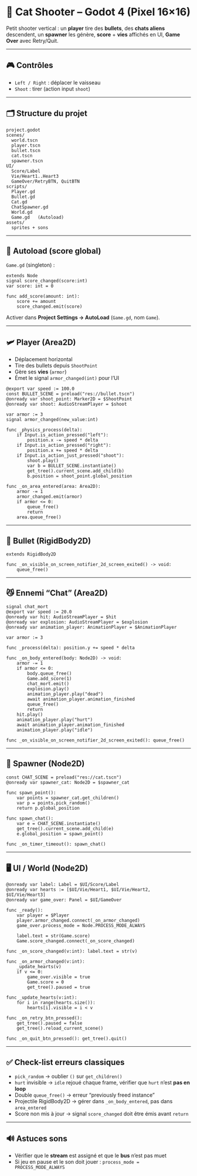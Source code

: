 # 🚀 Cat Shooter – Godot 4 (Pixel 16×16)

Petit shooter vertical : un **player** tire des **bullets**, des **chats aliens** descendent, un **spawner** les génère, **score** + **vies** affichés en UI, **Game Over** avec Retry/Quit.

---

## 🎮 Contrôles
- `Left / Right` : déplacer le vaisseau
- `Shoot` : tirer (action input `shoot`)

---

## 🗂️ Structure du projet
```
project.godot
scenes/
  world.tscn
  player.tscn
  bullet.tscn
  cat.tscn
  spawner.tscn
UI/
  Score/Label
  Vie/Heart1..Heart3
  GameOver/RetryBTN, QuitBTN
scripts/
  Player.gd
  Bullet.gd
  Cat.gd
  ChatSpawner.gd
  World.gd
  Game.gd   (Autoload)
assets/
  sprites + sons
```

---

## 🧠 Autoload (score global)

`Game.gd` (singleton) :

```gdscript
extends Node
signal score_changed(score:int)
var score: int = 0

func add_score(amount: int):
    score += amount
    score_changed.emit(score)
```

Activer dans **Project Settings → AutoLoad** (`Game.gd`, nom `Game`).

---

## 🛩️ Player (Area2D)
- Déplacement horizontal
- Tire des bullets depuis `ShootPoint`
- Gère ses **vies** (`armor`)
- Émet le signal `armor_changed(int)` pour l’UI

```gdscript
@export var speed := 100.0
const BULLET_SCENE = preload("res://bullet.tscn")
@onready var shoot_point: Marker2D = $ShootPoint
@onready var shoot: AudioStreamPlayer = $shoot

var armor := 3
signal armor_changed(new_value:int)

func _physics_process(delta):
    if Input.is_action_pressed("left"):
        position.x -= speed * delta
    if Input.is_action_pressed("right"):
        position.x += speed * delta
    if Input.is_action_just_pressed("shoot"):
        shoot.play()
        var b = BULLET_SCENE.instantiate()
        get_tree().current_scene.add_child(b)
        b.position = shoot_point.global_position

func _on_area_entered(area: Area2D):
    armor -= 1
    armor_changed.emit(armor)
    if armor <= 0:
        queue_free()
        return
    area.queue_free()
```

---

## 🧨 Bullet (RigidBody2D)

```gdscript
extends RigidBody2D

func _on_visible_on_screen_notifier_2d_screen_exited() -> void:
    queue_free()
```

---

## 😼 Ennemi “Chat” (Area2D)

```gdscript
signal chat_mort
@export var speed := 20.0
@onready var hit: AudioStreamPlayer = $hit
@onready var explosion: AudioStreamPlayer = $explosion
@onready var animation_player: AnimationPlayer = $AnimationPlayer

var armor := 3

func _process(delta): position.y += speed * delta

func _on_body_entered(body: Node2D) -> void:
    armor -= 1
    if armor <= 0:
        body.queue_free()
        Game.add_score(1)
        chat_mort.emit()
        explosion.play()
        animation_player.play("dead")
        await animation_player.animation_finished
        queue_free()
        return
    hit.play()
    animation_player.play("hurt")
    await animation_player.animation_finished
    animation_player.play("idle")

func _on_visible_on_screen_notifier_2d_screen_exited(): queue_free()
```

---

## 🐾 Spawner (Node2D)

```gdscript
const CHAT_SCENE = preload("res://cat.tscn")
@onready var spawner_cat: Node2D = $spawner_cat

func spawn_point():
    var points = spawner_cat.get_children()
    var p = points.pick_random()
    return p.global_position

func spawn_chat():
    var e = CHAT_SCENE.instantiate()
    get_tree().current_scene.add_child(e)
    e.global_position = spawn_point()

func _on_timer_timeout(): spawn_chat()
```

---

## 🖥️ UI / World (Node2D)

```gdscript
@onready var label: Label = $UI/Score/Label
@onready var hearts := [$UI/Vie/Heart1, $UI/Vie/Heart2, $UI/Vie/Heart3]
@onready var game_over: Panel = $UI/GameOver

func _ready():
    var player = $Player
    player.armor_changed.connect(_on_armor_changed)
    game_over.process_mode = Node.PROCESS_MODE_ALWAYS

    label.text = str(Game.score)
    Game.score_changed.connect(_on_score_changed)

func _on_score_changed(v:int): label.text = str(v)

func _on_armor_changed(v:int):
    _update_hearts(v)
    if v <= 0:
        game_over.visible = true
        Game.score = 0
        get_tree().paused = true

func _update_hearts(v:int):
    for i in range(hearts.size()):
        hearts[i].visible = i < v

func _on_retry_btn_pressed():
    get_tree().paused = false
    get_tree().reload_current_scene()

func _on_quit_btn_pressed(): get_tree().quit()
```

---

## ✅ Check-list erreurs classiques
- `pick_random` → oublier `()` sur `get_children()`
- `hurt` invisible → `idle` rejoué chaque frame, vérifier que `hurt` n’est **pas en loop**
- Double `queue_free()` → erreur “previously freed instance”
- Projectile RigidBody2D → gérer dans `_on_body_entered`, pas dans `area_entered`
- Score non mis à jour → signal `score_changed` doit être émis avant `return`

---

## 🔊 Astuces sons
- Vérifier que le **stream** est assigné et que le **bus** n’est pas muet
- Si jeu en pause et le son doit jouer : `process_mode = PROCESS_MODE_ALWAYS`
